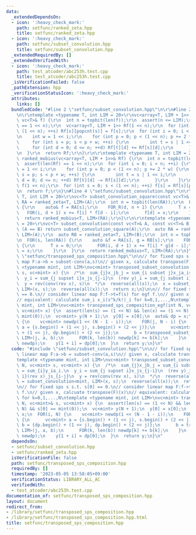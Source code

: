 ```yaml
---
data:
  _extendedDependsOn:
  - icon: ':heavy_check_mark:'
    path: setfunc/ranked_zeta.hpp
    title: setfunc/ranked_zeta.hpp
  - icon: ':heavy_check_mark:'
    path: setfunc/subset_convolution.hpp
    title: setfunc/subset_convolution.hpp
  _extendedRequiredBy: []
  _extendedVerifiedWith:
  - icon: ':heavy_check_mark:'
    path: test_atcoder/abc253h.test.cpp
    title: test_atcoder/abc253h.test.cpp
  _isVerificationFailed: false
  _pathExtension: hpp
  _verificationStatusIcon: ':heavy_check_mark:'
  attributes:
    links: []
  bundledCode: "#line 2 \"setfunc/subset_convolution.hpp\"\n\r\n#line 2 \"setfunc/ranked_zeta.hpp\"\
    \n\r\ntemplate <typename T, int LIM = 20>\r\nvc<array<T, LIM + 1>> ranked_zeta(const\
    \ vc<T>& f) {\r\n  int n = topbit(len(f));\r\n  assert(n <= LIM);\r\n  assert(len(f)\
    \ == 1 << n);\r\n  vc<array<T, LIM + 1>> Rf(1 << n);\r\n  for (int s = 0; s <\
    \ (1 << n); ++s) Rf[s][popcnt(s)] = f[s];\r\n  for (int i = 0; i < n; ++i) {\r\
    \n    int w = 1 << i;\r\n    for (int p = 0; p < (1 << n); p += 2 * w) {\r\n \
    \     for (int s = p; s < p + w; ++s) {\r\n        int t = s | 1 << i;\r\n   \
    \     for (int d = 0; d <= n; ++d) Rf[t][d] += Rf[s][d];\r\n      }\r\n    }\r\
    \n  }\r\n  return Rf;\r\n}\r\n\r\ntemplate <typename T, int LIM = 20>\r\nvc<T>\
    \ ranked_mobius(vc<array<T, LIM + 1>>& Rf) {\r\n  int n = topbit(len(Rf));\r\n\
    \  assert(len(Rf) == 1 << n);\r\n  for (int i = 0; i < n; ++i) {\r\n    int w\
    \ = 1 << i;\r\n    for (int p = 0; p < (1 << n); p += 2 * w) {\r\n      for (int\
    \ s = p; s < p + w; ++s) {\r\n        int t = s | 1 << i;\r\n        for (int\
    \ d = 0; d <= n; ++d) Rf[t][d] -= Rf[s][d];\r\n      }\r\n    }\r\n  }\r\n  vc<T>\
    \ f(1 << n);\r\n  for (int s = 0; s < (1 << n); ++s) f[s] = Rf[s][popcnt(s)];\r\
    \n  return f;\r\n}\n#line 4 \"setfunc/subset_convolution.hpp\"\n\r\ntemplate <typename\
    \ T, int LIM = 20>\r\nvc<T> subset_convolution_square(const vc<T>& A) {\r\n  auto\
    \ RA = ranked_zeta<T, LIM>(A);\r\n  int n = topbit(len(RA));\r\n  FOR(s, len(RA))\
    \ {\r\n    auto& f = RA[s];\r\n    FOR_R(d, n + 1) {\r\n      T x = 0;\r\n   \
    \   FOR(i, d + 1) x += f[i] * f[d - i];\r\n      f[d] = x;\r\n    }\r\n  }\r\n\
    \  return ranked_mobius<T, LIM>(RA);\r\n}\r\n\r\ntemplate <typename T, int LIM\
    \ = 20>\r\nvc<T> subset_convolution(const vc<T>& A, const vc<T>& B) {\r\n  if\
    \ (A == B) return subset_convolution_square(A);\r\n  auto RA = ranked_zeta<T,\
    \ LIM>(A);\r\n  auto RB = ranked_zeta<T, LIM>(B);\r\n  int n = topbit(len(RA));\r\
    \n  FOR(s, len(RA)) {\r\n    auto &f = RA[s], g = RB[s];\r\n    FOR_R(d, n + 1)\
    \ {\r\n      T x = 0;\r\n      FOR(i, d + 1) x += f[i] * g[d - i];\r\n      f[d]\
    \ = x;\r\n    }\r\n  }\r\n  return ranked_mobius<T, LIM>(RA);\r\n}\r\n#line 2\
    \ \"setfunc/transposed_sps_composition.hpp\"\n\n// for fixed sps s, consider linear\
    \ map F:a->b = subset-conv(a,s)\n// given x, calculate transpose(F)(x)\ntemplate\
    \ <typename mint, int LIM>\nvc<mint> transposed_subset_convolution(int N, vc<mint>\
    \ s, vc<mint> x) {\n  /*\n  sum_{j}x_jb_j = sum_{i subset j}x_ja_is_{j-i} = sum_{i}y_ia_i.\n\
    \  y_i = sum_{j supset i}x_js_{j-i}\n  (rev y)_i = sum_{j subset i}(rev x)_js_{i-j}\n\
    \  y = rev(conv(rev x), s)\n  */\n  reverse(all(x));\n  x = subset_convolution<mint,\
    \ LIM>(x, s);\n  reverse(all(x));\n  return x;\n}\n\n// for fixed sps s s.t. s[0]\
    \ == 0.\n// consider linear map F:f->t=f(s) for egf f.\n// given x, calcuate transpose(F)(x)\n\
    // equivalent: calculate sum_i x_i(s^k/k!)_i for k=0,1,...,N\ntemplate <typename\
    \ mint, int LIM>\nvc<mint> transposed_sps_composition_egf(int N, vc<mint>& s,\
    \ vc<mint> x) {\n  assert(len(s) == (1 << N) && len(x) == (1 << N) && s[0] ==\
    \ mint(0));\n  vc<mint> y(N + 1);\n  y[0] = x[0];\n  auto& dp = x;\n  FOR(i, N)\
    \ {\n    vc<mint> newdp(1 << (N - 1 - i));\n    FOR(j, N - i) {\n      vc<mint>\
    \ a = {s.begin() + (1 << j), s.begin() + (2 << j)};\n      vc<mint> b = {dp.begin()\
    \ + (1 << j), dp.begin() + (2 << j)};\n      b = transposed_subset_convolution<mint,\
    \ LIM>(j, a, b);\n      FOR(k, len(b)) newdp[k] += b[k];\n    }\n    swap(dp,\
    \ newdp);\n    y[1 + i] = dp[0];\n  }\n  return y;\n}\n"
  code: "#include \"setfunc/subset_convolution.hpp\"\n\n// for fixed sps s, consider\
    \ linear map F:a->b = subset-conv(a,s)\n// given x, calculate transpose(F)(x)\n\
    template <typename mint, int LIM>\nvc<mint> transposed_subset_convolution(int\
    \ N, vc<mint> s, vc<mint> x) {\n  /*\n  sum_{j}x_jb_j = sum_{i subset j}x_ja_is_{j-i}\
    \ = sum_{i}y_ia_i.\n  y_i = sum_{j supset i}x_js_{j-i}\n  (rev y)_i = sum_{j subset\
    \ i}(rev x)_js_{i-j}\n  y = rev(conv(rev x), s)\n  */\n  reverse(all(x));\n  x\
    \ = subset_convolution<mint, LIM>(x, s);\n  reverse(all(x));\n  return x;\n}\n\
    \n// for fixed sps s s.t. s[0] == 0.\n// consider linear map F:f->t=f(s) for egf\
    \ f.\n// given x, calcuate transpose(F)(x)\n// equivalent: calculate sum_i x_i(s^k/k!)_i\
    \ for k=0,1,...,N\ntemplate <typename mint, int LIM>\nvc<mint> transposed_sps_composition_egf(int\
    \ N, vc<mint>& s, vc<mint> x) {\n  assert(len(s) == (1 << N) && len(x) == (1 <<\
    \ N) && s[0] == mint(0));\n  vc<mint> y(N + 1);\n  y[0] = x[0];\n  auto& dp =\
    \ x;\n  FOR(i, N) {\n    vc<mint> newdp(1 << (N - 1 - i));\n    FOR(j, N - i)\
    \ {\n      vc<mint> a = {s.begin() + (1 << j), s.begin() + (2 << j)};\n      vc<mint>\
    \ b = {dp.begin() + (1 << j), dp.begin() + (2 << j)};\n      b = transposed_subset_convolution<mint,\
    \ LIM>(j, a, b);\n      FOR(k, len(b)) newdp[k] += b[k];\n    }\n    swap(dp,\
    \ newdp);\n    y[1 + i] = dp[0];\n  }\n  return y;\n}\n"
  dependsOn:
  - setfunc/subset_convolution.hpp
  - setfunc/ranked_zeta.hpp
  isVerificationFile: false
  path: setfunc/transposed_sps_composition.hpp
  requiredBy: []
  timestamp: '2023-05-05 13:58:05+09:00'
  verificationStatus: LIBRARY_ALL_AC
  verifiedWith:
  - test_atcoder/abc253h.test.cpp
documentation_of: setfunc/transposed_sps_composition.hpp
layout: document
redirect_from:
- /library/setfunc/transposed_sps_composition.hpp
- /library/setfunc/transposed_sps_composition.hpp.html
title: setfunc/transposed_sps_composition.hpp
---
```


